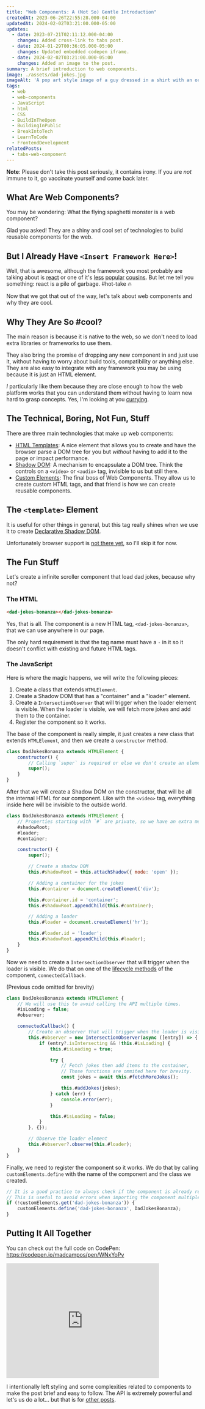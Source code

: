 ```yaml
---
title: "Web Components: A (Not So) Gentle Introduction"
createdAt: 2023-06-26T22:55:28.000-04:00
updatedAt: 2024-02-02T03:21:00.000-05:00
updates:
  - date: 2023-07-21T02:11:12.000-04:00
    changes: Added cross-link to tabs post.
  - date: 2024-01-29T00:36:05.000-05:00
    changes: Updated embedded codepen iframe.
  - date: 2024-02-02T03:21:00.000-05:00
    changes: Added an image to the post.
summary: A brief introduction to web components.
image: ./assets/dad-jokes.jpg
imageAlt: 'A pop art style image of a guy dressed in a shirt with an orange tie, holding a microphone and laughing hard. The background is a brick wall with splatters of white and blue paint.'
tags:
  - web
  - web-components
  - JavaScript
  - html
  - CSS
  - BuildInTheOpen
  - BuildingInPublic
  - BreakIntoTech
  - LearnToCode
  - FrontendDevelopment
relatedPosts:
  - tabs-web-component
---
```

**Note**: Please don't take this post seriously, it contains irony. If you are _not_ immune to it, go vaccinate yourself and come back later.

## What Are Web Components?

You may be wondering: What the flying spaghetti monster is a web component?

Glad you asked! They are a shiny and cool set of technologies to build reusable components for the web.

## But I Already Have `<Insert Framework Here>`!

Well, that is awesome, although the framework you most probably are talking about is [react](https://react.dev/) or one of it's [less](https://angularjs.org/) [popular](https://svelte.dev/) [cousins](https://vuejs.org/).
But let me tell you something: react is a pile of garbage. #hot-take 🔥

Now that we got that out of the way, let's talk about web components and why they are cool.

## Why They Are So #cool?

The main reason is because it is native to the web, so we don't need to load extra libraries or frameworks to use them.

They also bring the promise of dropping any new component in and just use it, without having to worry about build tools, compatibility or anything else. They are also easy to integrate with any framework you may be using because it is just an HTML element.

_I_ particularly like them because they are close enough to how the web platform works that you can understand them without having to learn new hard to grasp concepts. Yes, I'm looking at you [currying](https://en.wikipedia.org/wiki/Currying).

## The Technical, Boring, Not Fun, Stuff

There are three main technologies that make up web components:

- [HTML Templates](https://developer.mozilla.org/en-US/docs/Web/HTML/Element/template): A nice element that allows you to create and have the browser parse a DOM tree for you but _without_ having to add it to the page or impact performance.
- [Shadow DOM](https://developer.mozilla.org/en-US/docs/Web/Web_Components/Using_shadow_DOM): A mechanism to encapsulate a DOM tree. Think the controls on a `<video>` or `<audio>` tag, invisible to us but still there.
- [Custom Elements](https://developer.mozilla.org/en-US/docs/Web/Web_Components/Using_custom_elements): The final boss of Web Components. They allow us to create custom HTML tags, and that friend is how we can create reusable components.

## The `<template>` Element

It is useful for other things in general, but this tag really shines when we use it to create [Declarative Shadow DOM](https://developer.chrome.com/articles/declarative-shadow-dom/).

Unfortunately browser support is [not there yet](https://caniuse.com/declarative-shadow-dom), so I'll skip it for now.

## The Fun Stuff

Let's create a infinite scroller component that load dad jokes, because why not?

### The HTML

```html
<dad-jokes-bonanza></dad-jokes-bonanza>
```

Yes, that is all. The component is a new HTML tag, `<dad-jokes-bonanza>`, that we can use anywhere in our page.

The only hard requirement is that the tag name must have a `-` in it so it doesn't conflict with existing and future HTML tags.

### The JavaScript

Here is where the magic happens, we will write the following pieces:

1. Create a class that extends `HTMLElement`.
2. Create a Shadow DOM that has a "container" and a "loader" element.
3. Create a `IntersectionObserver` that will trigger when the loader element is visible. When the loader is visible, we will fetch more jokes and add them to the container.
5. Register the component so it works.

The base of the component is really simple, it just creates a new class that extends `HTMLElement`, and then we create a `constructor` method.

```javascript
class DadJokesBonanza extends HTMLElement {
	constructor() {
		// Calling `super` is required or else we don't create an element and the browser will yell at us.
		super();
	}
}
```

After that we will create a Shadow DOM on the constructor, that will be all the internal HTML for our component. Like with the `<video>` tag, everything inside here will be invisible to the outside world.

```javascript
class DadJokesBonanza extends HTMLElement {
	// Properties starting with `#` are private, so we have an extra mechanism to keep the logic inside the component.
	#shadowRoot;
	#loader;
	#container;

	constructor() {
		super();

		// Create a shadow DOM
		this.#shadowRoot = this.attachShadow({ mode: 'open' });

		// Adding a container for the jokes
		this.#container = document.createElement('div');

		this.#container.id = 'container';
		this.#shadowRoot.appendChild(this.#container);

		// Adding a loader
		this.#loader = document.createElement('hr');

		this.#loader.id = 'loader';
		this.#shadowRoot.appendChild(this.#loader);
	}
}
```

Now we need to create a `IntersectionObserver` that will trigger when the loader is visible. We do that on one of the [lifecycle methods](https://developer.mozilla.org/en-US/docs/Web/API/Web_components/Using_custom_elements#using_the_lifecycle_callbacks) of the component, `connectedCallback`.

(Previous code omitted for brevity)

```javascript
class DadJokesBonanza extends HTMLElement {
	// We will use this to avoid calling the API multiple times.
	#isLoading = false;
	#observer;

	connectedCallback() {
		// Create an observer that will trigger when the loader is visible
		this.#observer = new IntersectionObserver(async ([entry]) => {
			if (entry?.isIntersecting && !this.#isLoading) {
				this.#isLoading = true;

				try {
					// Fetch jokes then add items to the container,
					// Those functions are ommited here for brevity.
					const jokes = await this.#fetchMoreJokes();

					this.#addJokes(jokes);
				} catch (err) {
					console.error(err);
				}

				this.#isLoading = false;
			}
		}, {});

		// Observe the loader element
		this.#observer?.observe(this.#loader);
	}
}
```

Finally, we need to register the component so it works. We do that by calling `customElements.define` with the name of the component and the class we created.

```javascript
// It is a good practice to always check if the component is already registered.
// This is useful to avoid errors when importing the component multiple times from a single file.
if (!customElements.get('dad-jokes-bonanza')) {
	customElements.define('dad-jokes-bonanza', DadJokesBonanza);
}
```

## Putting It All Together

You can check out the full code on CodePen: https://codepen.io/madcampos/pen/WNxYoPv
<iframe height="300" width="400" scrolling="no" title="Dad Jokes - Infinite Scroller" src="https://codepen.io/madcampos/embed/preview/WNxYoPv?default-tab=result" frameborder="no" loading="lazy" allowtransparency="true" allowfullscreen="true" referrerpolicy="no-referrer" sandbox="allow-forms allow-scripts allow-same-origin">See the Pen <a href="https://codepen.io/madcampos/pen/WNxYoPv">Dad Jokes - Infinite Scroller</a> by Marco Campos (<a href="https://codepen.io/madcampos">@madcampos</a>) on <a href="https://codepen.io">CodePen</a>.</iframe>

I intentionally left styling and some complexities related to components to make the post brief and easy to follow.
The API is extremely powerful and let's us do a lot... but that is for [other posts](../07/tabs-web-component).
